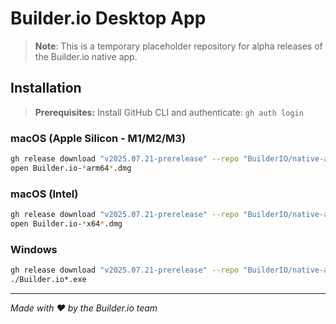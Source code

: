 # Builder.io Desktop App

> **Note**: This is a temporary placeholder repository for alpha releases of the Builder.io native app.

## Installation

> **Prerequisites:** Install GitHub CLI and authenticate: `gh auth login`

### macOS (Apple Silicon - M1/M2/M3)
```bash
gh release download "v2025.07.21-prerelease" --repo "BuilderIO/native-app-distribution" --pattern "*arm64*.dmg"
open Builder.io-*arm64*.dmg
```

### macOS (Intel)
```bash
gh release download "v2025.07.21-prerelease" --repo "BuilderIO/native-app-distribution" --pattern "*x64*.dmg"
open Builder.io-*x64*.dmg
```

### Windows  
```bash
gh release download "v2025.07.21-prerelease" --repo "BuilderIO/native-app-distribution" --pattern "*.exe"
./Builder.io*.exe
```

---

*Made with ❤️ by the Builder.io team*
